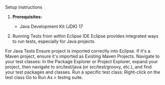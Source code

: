 Setup instructions
1.  **Prerequisites:**
    * Java Development Kit (JDK) 17

2. Running Tests from within Eclipse IDE
Eclipse provides integrated ways to run tests, especially for Java projects.

For Java Tests 
Ensure  project is imported correctly into Eclipse.
If it's a Maven project, ensure it's imported as Existing Maven Projects.
Navigate to your test classes: In the Package Explorer or Project Explorer, expand your project, then navigate to src/test/java (or src/test/groovy, etc.), and find your test packages and classes.
Run a specific test class:
Right-click on the test class
Go to Run As > testng suite.

            

